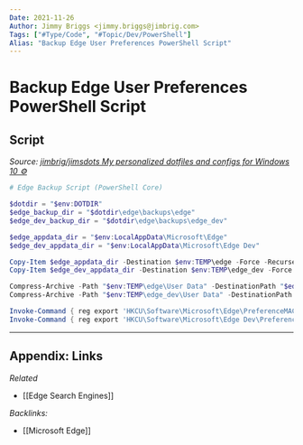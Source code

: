 ```yaml
---
Date: 2021-11-26
Author: Jimmy Briggs <jimmy.briggs@jimbrig.com>
Tags: ["#Type/Code", "#Topic/Dev/PowerShell"]
Alias: "Backup Edge User Preferences PowerShell Script"
---
```


# Backup Edge User Preferences PowerShell Script

## Script

*Source: [jimbrig/jimsdots My personalized dotfiles and configs for Windows 10 ⚙️](https://github.com/jimbrig/jimsdots/blob/main/edge/backup-edge-settings.ps1)*

```powershell
# Edge Backup Script (PowerShell Core)

$dotdir = "$env:DOTDIR"
$edge_backup_dir = "$dotdir\edge\backups\edge"
$edge_dev_backup_dir = "$dotdir\edge\backups\edge_dev"

$edge_appdata_dir = "$env:LocalAppData\Microsoft\Edge"
$edge_dev_appdata_dir = "$env:LocalAppData\Microsoft\Edge Dev"

Copy-Item $edge_appdata_dir -Destination $env:TEMP\edge -Force -Recurse
Copy-Item $edge_dev_appdata_dir -Destination $env:TEMP\edge_dev -Force -Recurse

Compress-Archive -Path "$env:TEMP\edge\User Data" -DestinationPath "$edge_backup_dir\UserData.zip" -Update
Compress-Archive -Path "$env:TEMP\edge_dev\User Data" -DestinationPath "$edge_dev_backup_dir\UserData.zip" -Update

Invoke-Command { reg export 'HKCU\Software\Microsoft\Edge\PreferenceMACs' $dotdir\edge\backups\edge\edge_registry_settings.reg }
Invoke-Command { reg export 'HKCU\Software\Microsoft\Edge Dev\PreferenceMACs' $dotdir\edge\backups\edge_dev\edge_dev_registry_settings.reg }
```


***

## Appendix: Links

*Related*

- [[Edge Search Engines]]

*Backlinks:*

- [[Microsoft Edge]]
